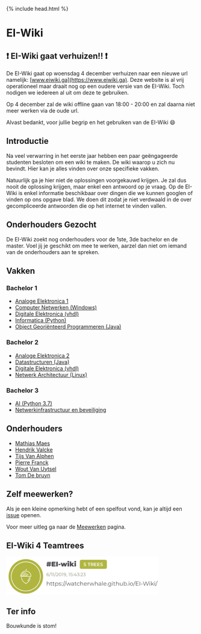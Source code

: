 {% include head.html %}
# EI-Wiki
## ❗️ EI-Wiki gaat verhuizen!! ❗️
De EI-Wiki gaat op woensdag 4 december verhuizen naar een nieuwe url namelijk: [www.eiwiki.ga](https://www.eiwiki.ga).
Deze website is al vrij operationeel maar draait nog op een oudere versie van de EI-Wiki.
Toch nodigen we iedereen al uit om deze te gebruiken.

Op 4 december zal de wiki offline gaan van 18:00 - 20:00 en zal daarna niet meer werken via de oude url.

Alvast bedankt, voor jullie begrip en het gebruiken van de EI-Wiki 😄

## Introductie
Na veel verwarring in het eerste jaar hebben een paar geëngageerde studenten besloten om een wiki te maken. De wiki waarop u zich nu bevindt. Hier kan je alles vinden over onze specifieke vakken.

Natuurlijk ga je hier niet de oplossingen voorgekauwd krijgen. Je zal dus nooit de oplossing krijgen, maar enkel een antwoord op je vraag.
Op de EI-Wiki is enkel informatie beschikbaar over dingen die we kunnen googlen of vinden op ons opgave blad.
We doen dit zodat je niet verdwaald in de over gecompliceerde antwoorden die op het internet te vinden vallen.

## Onderhouders Gezocht
De EI-Wiki zoekt nog onderhouders voor de 1ste, 3de bachelor en de master. Voel jij je geschikt om mee te werken, aarzel dan niet om iemand van de onderhouders aan te spreken.

## Vakken
### Bachelor 1

* [Analoge Elektronica 1]()
* [Computer Netwerken (Windows)](Computer-Netwerken/Home)
* [Digitale Elektronica (vhdl)](DigitaleElektronica/Home)
* [Informatica (Python)](Informatica/Home)
* [Object Georiënteerd Programmeren (Java)](Java/Home)

### Bachelor 2
    
* [Analoge Elektronica 2]()
* [Datastructuren (Java)](Datastructuren/Home)
* [Digitale Elektronica (vhdl)](DigitaleElektronica/Home)
* [Netwerk Architectuur (Linux)](Netwerk-Architectuur/Home)

### Bachelor 3

* [AI (Python 3.7)](AI/Home)
* [Netwerkinfrastructuur en beveiliging](Infrastructuur/Home)

## Onderhouders
* [Mathias Maes](https://github.com/WatcherWhale)
* [Hendrik Valcke](https://github.com/Hendrik-Valcke)
* [Tijs Van Alphen](https://github.com/TissieVA)
* [Pierre Franck](https://github.com/pixar02)
* [Wout Van Uytsel](https://github.com/Wocco)
* [Tom De bruyn](https://github.com/TomD011099)

## Zelf meewerken?
Als je een kleine opmerking hebt of een spelfout vond, kan je altijd een [issue](https://github.com/WatcherWhale/EI-Wiki/issues) openen.

Voor meer uitleg ga naar de [Meewerken](Meewerken) pagina.

## EI-Wiki 4 Teamtrees
<img src="teamtrees.jpg" height="100px">

## Ter info
Bouwkunde is stom! 
